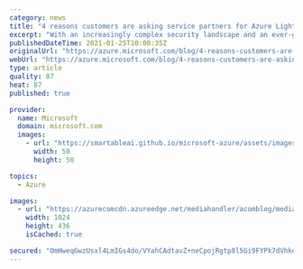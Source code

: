 ```yaml
---
category: news
title: "4 reasons customers are asking service partners for Azure Lighthouse"
excerpt: "With an increasingly complex security landscape and an ever-growing service partner portfolio, how do you stay on top of industry standard best practices? As your business needs grow, you employ more and more partners to support your infrastructure, network, apps, and employees, but with that support"
publishedDateTime: 2021-01-25T10:00:35Z
originalUrl: "https://azure.microsoft.com/blog/4-reasons-customers-are-asking-service-partners-for-azure-lighthouse/"
webUrl: "https://azure.microsoft.com/blog/4-reasons-customers-are-asking-service-partners-for-azure-lighthouse/"
type: article
quality: 87
heat: 87
published: true

provider:
  name: Microsoft
  domain: microsoft.com
  images:
    - url: "https://smartableai.github.io/microsoft-azure/assets/images/organizations/microsoft.com-50x50.jpg"
      width: 50
      height: 50

topics:
  - Azure

images:
  - url: "https://azurecomcdn.azureedge.net/mediahandler/acomblog/media/Default/blog/1a8a02a4-1eff-4c06-b358-2c4a7c5da820.jpg"
    width: 1024
    height: 436
    isCached: true

secured: "OmHweqGwzUsxl4LmIGs4do/VYahCAdtavZ+neCpojRgtp8l5Gi9FYPk7dVhkdj8SIfhKNFMmvOCQ9SaGthbvR2xUPMlvTiNiydHWCX/LRQBUooI2zoUUH8D7caGaBfNRxW6WN/6+ub6I/7Lb3U8tQokdfXbaLjOydQMNXNHbK4lYiZIFJ1tpjwMRuvfHlIwikzKLbpWPeVlT5Js9DWPaB3Mgqhd9me7PwjyAp7nj6PlE5bg3HiGxIHD2VH3y/UOPYGfODct2N5bjTWbGsuPaWaXJh4D5TltPSznt9Wl1AM3JzldA0QCGOIR+2eH//wuqfrQVFauxRzAE8WILJ91lo78tuAt5MFy6KB5eXnmJ3LE=;JWIr8m4w9b5g9q8vhrAfjg=="
---
```



